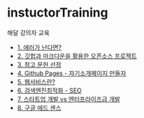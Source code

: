 # instuctorTraining
해달 강의자 교육

* [1. 에러가 난다면?](pdf/isThereIssue.pdf)
* [2. 깃헙과 마크다운을 활용한 오픈소스 프로젝트](makeOpensourceProject.md)
* [3. 참고 문헌 선정](book.md)
* [4. Github Pages - 자기소개페이지 만들자]()
* [5. 웹서비스란?]()
* [6. 검색엔진최적화 - SEO]()
* [7. 스타트업 개발 vs 엔터프라이즈급 개발]()
* [8. 구글 에드 센스]()